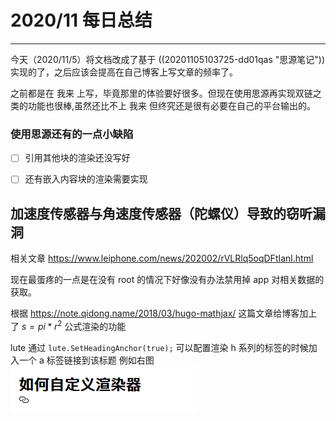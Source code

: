 # 2020/11 每日总结


---

今天（2020/11/5）将文档改成了基于 ((20201105103725-dd01qas "思源笔记")) 实现的了，之后应该会提高在自己博客上写文章的频率了。

之前都是在 我来 上写，毕竟那里的体验要好很多。但现在使用思源再实现双链之类的功能也很棒,虽然还比不上 我来 但终究还是很有必要在自己的平台输出的。

### 使用思源还有的一点小缺陷

* [ ] 引用其他块的渲染还没写好
* [ ] 还有嵌入内容块的渲染需要实现


## 加速度传感器与角速度传感器（陀螺仪）导致的窃听漏洞

相关文章 https://www.leiphone.com/news/202002/rVLRlq5oqDFtIanl.html

现在最蛋疼的一点是在没有 root 的情况下好像没有办法禁用掉 app 对相关数据的获取。


根据 https://note.qidong.name/2018/03/hugo-mathjax/ 这篇文章给博客加上了 $s = pi * r^2$ 公式渲染的功能


lute 通过 `lute.SetHeadingAnchor(true);` 可以配置渲染 h 系列的标签的时候加入一个 a 标签链接到该标题  例如右图 ![image.png](assets/20201106140132-bml2b50-image.png)
